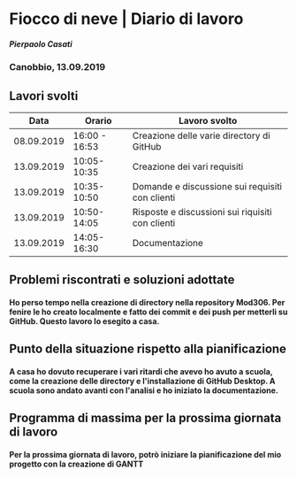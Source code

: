 # Fiocco di neve | Diario di lavoro
##### Pierpaolo Casati
### Canobbio, 13.09.2019

## Lavori svolti


|Data|Orario        |Lavoro svolto                 |
|-----|--------------|------------------------------|
|08.09.2019| 16:00 - 16:53 |Creazione delle varie directory di GitHub|
|13.09.2019|10:05-10:35| Creazione dei vari requisiti|
|13.09.2019|10:35-10:50|Domande e discussione sui requisiti con clienti|
|13.09.2019|10:50-14:05|Risposte e discussioni sui riquisiti con clienti|
|13.09.2019|14:05-16:30|Documentazione|


##  Problemi riscontrati e soluzioni adottate
#### Ho perso tempo nella creazione di directory nella repository Mod306. Per fenire le ho creato localmente e fatto dei commit e dei push per metterli su GitHub. Questo lavoro lo esegito a casa.



##  Punto della situazione rispetto alla pianificazione

#### A casa ho dovuto recuperare i vari ritardi che avevo ho avuto a scuola, come la creazione delle directory e l'installazione di GitHub Desktop. A scuola sono andato avanti con l'analisi e ho iniziato la documentazione.


## Programma di massima per la prossima giornata di lavoro

#### Per la prossima giornata di lavoro, potrò iniziare la pianificazione del mio progetto con la creazione di GANTT
